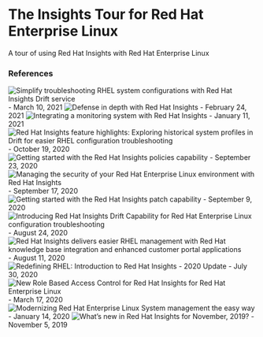 # The Insights Tour for Red Hat Enterprise Linux
A tour of using Red Hat Insights with Red Hat Enterprise Linux


### References
![Simplify troubleshooting RHEL system configurations with Red Hat Insights Drift service ](https://www.redhat.com/en/blog/simplify-troubleshooting-rhel-system-configurations-red-hat-insights-drift-service?channel=blog/channel/red-hat-insights) - March 10, 2021
![Defense in depth with Red Hat Insights](https://www.redhat.com/en/blog/defense-depth-red-hat-insights?channel=blog/channel/red-hat-insights) - February 24, 2021
![Integrating a monitoring system with Red Hat Insights](https://www.redhat.com/en/blog/integrating-monitoring-system-red-hat-insights?channel=blog/channel/red-hat-insights) - January 11, 2021
![Red Hat Insights feature highlights: Exploring historical system profiles in Drift for easier RHEL configuration troubleshooting](https://www.redhat.com/en/blog/red-hat-insights-feature-highlights-exploring-historical-system-profiles-drift-easier-rhel-configuration-troubleshooting?channel=blog/channel/red-hat-insights) - October 19, 2020
![Getting started with the Red Hat Insights policies capability](https://www.redhat.com/en/blog/getting-started-red-hat-insights-policies-capability?channel=blog/channel/red-hat-insights&page=1) - September 23, 2020
![Managing the security of your Red Hat Enterprise Linux environment with Red Hat Insights](https://www.redhat.com/en/blog/managing-security-your-red-hat-enterprise-linux-environment-red-hat-insights?channel=blog/channel/red-hat-insights&page=1) - September 17, 2020
![Getting started with the Red Hat Insights patch capability](https://www.redhat.com/en/blog/getting-started-red-hat-insights-patch-capability?channel=blog/channel/red-hat-insights&page=1) - September 9, 2020
![Introducing Red Hat Insights Drift Capability for Red Hat Enterprise Linux configuration troubleshooting](https://www.redhat.com/en/blog/introducing-red-hat-insights-drift-capability-red-hat-enterprise-linux-configuration-troubleshooting?channel=blog/channel/red-hat-insights&page=1) - August 24, 2020
![Red Hat Insights delivers easier RHEL management with Red Hat knowledge base integration and enhanced customer portal applications](https://www.redhat.com/en/blog/red-hat-insights-delivers-easier-rhel-management-red-hat-knowledge-base-integration-and-enhanced-customer-portal-applications?channel=blog/channel/red-hat-insights&page=1) - August 11, 2020
![Redefining RHEL: Introduction to Red Hat Insights - 2020 Update](https://www.redhat.com/en/blog/redefining-rhel-introduction-red-hat-insights?channel=blog/channel/red-hat-insights&page=1) - July 30, 2020
![New Role Based Access Control for Red Hat Insights for Red Hat Enterprise Linux](https://www.redhat.com/en/blog/new-role-based-access-control-red-hat-insights-and-cloud-management-services-red-hat-enterprise-linux?channel=blog/channel/red-hat-insights&page=2) - March 17, 2020
![Modernizing Red Hat Enterprise Linux System management the easy way](https://www.redhat.com/en/blog/modernizing-red-hat-enterprise-linux-system-management-easy-way?channel=blog/channel/red-hat-insights&page=2) - January 14, 2020
![What’s new in Red Hat Insights for November, 2019?](https://www.redhat.com/en/blog/whats-new-red-hat-insights-november-2019?channel=blog/channel/red-hat-insights&page=2) - November 5, 2019

